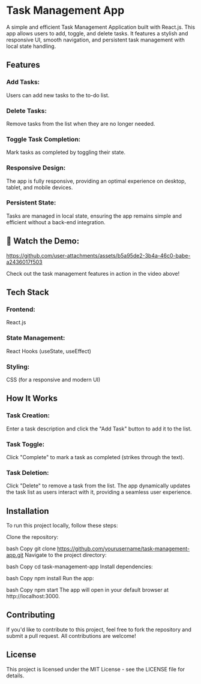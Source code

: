 # Task Management App
A simple and efficient Task Management Application built with React.js. This app allows users to add, toggle, and delete tasks. It features a stylish and responsive UI, smooth navigation, and persistent task management with local state handling.

## Features
### Add Tasks: 
Users can add new tasks to the to-do list.
### Delete Tasks: 
Remove tasks from the list when they are no longer needed.
### Toggle Task Completion: 
Mark tasks as completed by toggling their state.
### Responsive Design: 
The app is fully responsive, providing an optimal experience on desktop, tablet, and mobile devices.
### Persistent State: 
Tasks are managed in local state, ensuring the app remains simple and efficient without a back-end integration.

## 🎥 Watch the Demo:
https://github.com/user-attachments/assets/b5a95de2-3b4a-46c0-babe-a2436017f503

Check out the task management features in action in the video above!

## Tech Stack
### Frontend: 
React.js
### State Management: 
React Hooks (useState, useEffect)
### Styling: 
CSS (for a responsive and modern UI)
## How It Works
### Task Creation: 
Enter a task description and click the "Add Task" button to add it to the list.
### Task Toggle: 
Click "Complete" to mark a task as completed (strikes through the text).
### Task Deletion: 
Click "Delete" to remove a task from the list.
The app dynamically updates the task list as users interact with it, providing a seamless user experience.

## Installation
To run this project locally, follow these steps:

Clone the repository:

bash
Copy
git clone https://github.com/yourusername/task-management-app.git
Navigate to the project directory:

bash
Copy
cd task-management-app
Install dependencies:

bash
Copy
npm install
Run the app:

bash
Copy
npm start
The app will open in your default browser at http://localhost:3000.

## Contributing
If you'd like to contribute to this project, feel free to fork the repository and submit a pull request. All contributions are welcome!

## License
This project is licensed under the MIT License - see the LICENSE file for details.

